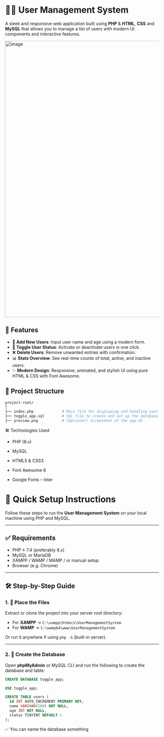 # 🧑‍💼 User Management System

A sleek and responsive web application built using **PHP** & **HTML**, **CSS** and **MySQL** that allows you to manage a list of users with modern UI components and interactive features.

<img width="1918" height="904" alt="image" src="https://github.com/user-attachments/assets/035b1046-70dd-4fc9-b76b-9ec94787bcac" />


## 🚀 Features

- 👤 **Add New Users**: Input user name and age using a modern form.
- 🔄 **Toggle User Status**: Activate or deactivate users in one click.
- ❌ **Delete Users**: Remove unwanted entries with confirmation.
- 📊 **Stats Overview**: See real-time counts of total, active, and inactive users.
- ✨ **Modern Design**: Responsive, animated, and stylish UI using pure HTML & CSS with Font Awesome.

## 📂 Project Structure

```bash
project-root/
│
├── index.php             # Main file for displaying and handling user operations
├── toggle_app.sql        # SQL file to create and set up the database (optional)
├── preview.png           # (Optional) Screenshot of the app UI
```

🛠️ Technologies Used
- PHP (8.x)

- MySQL

- HTML5 & CSS3

- Font Awesome 6

- Google Fonts – Inter

# 🔧 Quick Setup Instructions

Follow these steps to run the **User Management System** on your local machine using PHP and MySQL.

---

## ✅ Requirements

- PHP ≥ 7.4 (preferably 8.x)
- MySQL or MariaDB
- XAMPP / WAMP / MAMP / or manual setup
- Browser (e.g. Chrome)

---

## 🛠 Step-by-Step Guide

### 1. 📁 Place the Files

Extract or clone the project into your server root directory:

- For **XAMPP** → `C:\xampp\htdocs\UserManagementSystem`
- For **WAMP** → `C:\wamp64\www\UserManagementSystem`

Or run it anywhere if using `php -S` (built-in server).

---

### 2. 🧱 Create the Database

Open **phpMyAdmin** or MySQL CLI and run the following to create the database and table:

```sql
CREATE DATABASE toggle_app;

USE toggle_app;

CREATE TABLE users (
  id INT AUTO_INCREMENT PRIMARY KEY,
  name VARCHAR(100) NOT NULL,
  age INT NOT NULL,
  status TINYINT DEFAULT 1
);
```
✅ You can name the database something 
